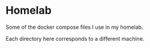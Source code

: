 # Homelab
Some of the docker compose files I use in my homelab. 

Each directory here corresponds to a different machine. 
